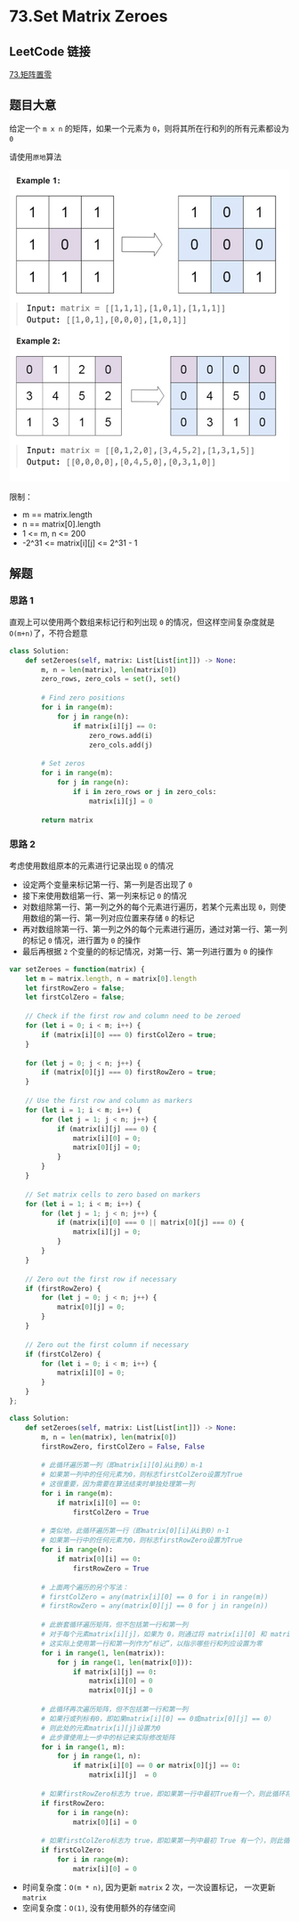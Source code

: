 # 73.Set Matrix Zeroes

## LeetCode 链接

[73.矩阵置零](https://leetcode.cn/problems/set-matrix-zeroes/)

## 题目大意

给定一个 `m x n` 的矩阵，如果一个元素为 `0`，则将其所在行和列的所有元素都设为 `0`

请使用`原地`算法

![example73.png](images/example73.png)

限制：
- m == matrix.length
- n == matrix[0].length
- 1 <= m, n <= 200
- -2^31 <= matrix[i][j] <= 2^31 - 1

## 解题

### 思路 1

直观上可以使用两个数组来标记行和列出现 `0` 的情况，但这样空间复杂度就是 `O(m+n)`了，不符合题意

```python
class Solution:
    def setZeroes(self, matrix: List[List[int]]) -> None:
        m, n = len(matrix), len(matrix[0])
        zero_rows, zero_cols = set(), set()

        # Find zero positions
        for i in range(m):
            for j in range(n):
                if matrix[i][j] == 0:
                    zero_rows.add(i)
                    zero_cols.add(j)

        # Set zeros
        for i in range(m):
            for j in range(n):
                if i in zero_rows or j in zero_cols:
                    matrix[i][j] = 0

        return matrix
```

### 思路 2

考虑使用数组原本的元素进行记录出现 `0` 的情况
- 设定两个变量来标记第一行、第一列是否出现了 `0`
- 接下来使用数组第一行、第一列来标记 `0` 的情况
- 对数组除第一行、第一列之外的每个元素进行遍历，若某个元素出现 `0`，则使用数组的第一行、第一列对应位置来存储 `0` 的标记
- 再对数组除第一行、第一列之外的每个元素进行遍历，通过对第一行、第一列的标记 `0` 情况，进行置为 `0` 的操作
- 最后再根据 `2` 个变量的的标记情况，对第一行、第一列进行置为 `0` 的操作

```js
var setZeroes = function(matrix) {
    let m = matrix.length, n = matrix[0].length
    let firstRowZero = false;
    let firstColZero = false;

    // Check if the first row and column need to be zeroed
    for (let i = 0; i < m; i++) {
        if (matrix[i][0] === 0) firstColZero = true;
    }

    for (let j = 0; j < n; j++) {
        if (matrix[0][j] === 0) firstRowZero = true;
    }

    // Use the first row and column as markers
    for (let i = 1; i < m; i++) {
        for (let j = 1; j < n; j++) {
            if (matrix[i][j] === 0) {
                matrix[i][0] = 0;
                matrix[0][j] = 0;
            }
        }
    }

    // Set matrix cells to zero based on markers
    for (let i = 1; i < m; i++) {
        for (let j = 1; j < n; j++) {
            if (matrix[i][0] === 0 || matrix[0][j] === 0) {
                matrix[i][j] = 0;
            }
        }
    }

    // Zero out the first row if necessary
    if (firstRowZero) {
        for (let j = 0; j < n; j++) {
            matrix[0][j] = 0;
        }
    }

    // Zero out the first column if necessary
    if (firstColZero) {
        for (let i = 0; i < m; i++) {
            matrix[i][0] = 0;
        }
    }
};
```
```python
class Solution:
    def setZeroes(self, matrix: List[List[int]]) -> None:
        m, n = len(matrix), len(matrix[0])
        firstRowZero, firstColZero = False, False

        # 此循环遍历第一列（即matrix[i][0]从i到0）m-1
        # 如果第一列中的任何元素为0，则标志firstColZero设置为True
        # 这很重要，因为需要在算法结束时单独处理第一列
        for i in range(m):
            if matrix[i][0] == 0:
                firstColZero = True
        
        # 类似地，此循环遍历第一行（即matrix[0][i]从i到0）n-1
        # 如果第一行中的任何元素为0，则标志firstRowZero设置为True
        for i in range(n):
            if matrix[0][i] == 0:
                firstRowZero = True

        # 上面两个遍历的另个写法：
        # firstColZero = any(matrix[i][0] == 0 for i in range(m))
        # firstRowZero = any(matrix[0][j] == 0 for j in range(n))

        # 此嵌套循环遍历矩阵，但不包括第一行和第一列
        # 对于每个元素matrix[i][j]，如果为 0，则通过将 matrix[i][0] 和 matrix[0][j] 设置为 0 来标记整行和整列以进行归零0
        # 这实际上使用第一行和第一列作为“标记”，以指示哪些行和列应设置为零
        for i in range(1, len(matrix)):
            for j in range(1, len(matrix[0])):
                if matrix[i][j] == 0:
                    matrix[i][0] = 0
                    matrix[0][j] = 0
        
        # 此循环再次遍历矩阵，但不包括第一行和第一列
        # 如果行或列标有0，即如果matrix[i][0] == 0或matrix[0][j] == 0）
        # 则此处的元素matrix[i][j]设置为0
        # 此步骤使用上一步中的标记来实际修改矩阵
        for i in range(1, m):
            for j in range(1, n):
                if matrix[i][0] == 0 or matrix[0][j] == 0:
                    matrix[i][j]  = 0
        
        # 如果firstRowZero标志为 true，即如果第一行中最初True有一个，则此循环将第一行中的所有元素设置为 0
        if firstRowZero:
            for i in range(n):
                matrix[0][i] = 0
        
        # 如果firstColZero标志为 true，即如果第一列中最初 True 有一个），则此循环将第一列中的所有元素设置为 0
        if firstColZero:
            for i in range(m):
                matrix[i][0] = 0
```

- 时间复杂度：`O(m * n)`, 因为更新 `matrix` 2 次，一次设置标记， 一次更新 `matrix`
- 空间复杂度：`O(1)`, 没有使用额外的存储空间